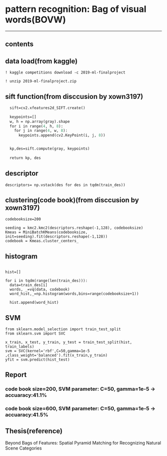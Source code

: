 pattern recognition: Bag of visual words(BOVW)
================================================
<hr/>

## contents

## data load(from kaggle)
``` ! kaggle competitions download -c 2019-ml-finalproject ```

```! unzip 2019-ml-finalproject.zip ```

## sift function(from disccusion by xown3197)
```def dense_sitf_each(gray):
  sift=cv2.xfeatures2d_SIFT.create()

  keypoints=[]
  w, h = np.array(gray).shape
  for i in range(4, h, 8):
    for j in range(4, w, 8):
      keypoints.append(cv2.KeyPoint(i, j, 8))


  kp,des=sift.compute(gray, keypoints)
  
  return kp, des 
  ```
  ## descriptor
  ``` descriptors= np.vstack(des for des in tqdm(train_des)) ```
  
  ## clustering(code book)(from disccusion by xown3197)
  ``` from sklearn.cluster import MiniBatchKMeans
codebooksize=200

seeding = kmc2.kmc2(descriptors.reshape(-1,128), codebooksize)
Kmeas = MiniBatchKMeans(codebooksize, init=seeding).fit(descriptors.reshape(-1,128))
codebook = Kmeas.cluster_centers_ 
```


## histogram
```from scipy.cluster.vq import vq

hist=[]

for i in tqdm(range(len(train_des))):
  data=train_des[i]
  words, _=vq(data, codebook)
  word_hist,_=np.histogram(words,bins=range(codebooksize+1))
  
  hist.append(word_hist)
  ```
  
## SVM
  ```
from sklearn.model_selection import train_test_split
from sklearn.svm import SVC

x_train, x_test, y_train, y_test = train_test_split(hist, train_labels)
svm = SVC(kernel='rbf',C=50,gamma=1e-5 ,class_weight='balanced').fit(x_train,y_train)
yfit = svm.predict(hist_test)
```

## Report
### code book size=200,  SVM parameter: C=50, gamma=1e-5 -> accuaracy:41.1%
### code book size=600,  SVM parameter: C=50, gamma=1e-5 -> accuaracy:41.5%


## Thesis(reference)
Beyond Bags of Features: Spatial Pyramid Matching for Recognizing Natural Scene Categories

